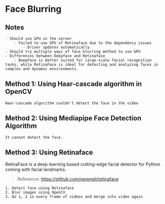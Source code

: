 # Face Blurring

## Notes
```
- Should use GPU in the server
    - Failed to use GPU of Retinaface due to the dependency issues
        - Driver updates automatically
- Should try multiple ways of face blurring method to use GPU
- Differences between Deepface and Retinaface
    - DeepFace is better suited for large-scale facial recognition tasks, while RetinaFace is ideal for detecting and analyzing faces in complex and dynamic environments.
```

## Method 1: Using Haar-cascade algorithm in OpenCV
```
Haar-cascade algorithm couldn't detect the face in the video
```

## Method 2: Using Mediapipe Face Detection Algorithm
```angular2html
It cannot detect the face.
```

## Method 3: Using Retinaface
RetinaFace is a deep learning based cutting-edge facial detector for Python coming with facial landmarks.
> Reference: https://github.com/serengil/retinaface
```angular2html
1. Detect face using Retinaface
2. Blur images using OpenCV
3. Do 1, 2 in every frame of videos and merge into video again
```

